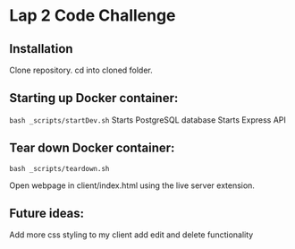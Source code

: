 # Lap 2 Code Challenge

## Installation

Clone repository.
cd into cloned folder.

## Starting up Docker container:
```bash _scripts/startDev.sh```
Starts PostgreSQL database
Starts Express API

## Tear down Docker container:
```bash _scripts/teardown.sh```

Open webpage in client/index.html using the live server extension.

##  Future ideas:

Add more css styling to my client
add edit and delete functionality